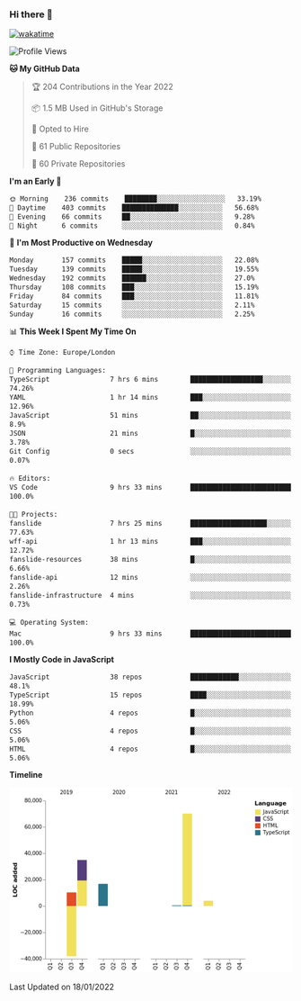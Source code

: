 ### Hi there 👋

[![wakatime](https://wakatime.com/badge/user/fbd6d84b-3d41-4f0d-b9de-9fbf06457c16.svg)](https://wakatime.com/@fbd6d84b-3d41-4f0d-b9de-9fbf06457c16)

<!--
**kkarimi/kkarimi** is a ✨ _special_ ✨ repository because its `README.md` (this file) appears on your GitHub profile.

Here are some ideas to get you started:

- 🔭 I’m currently working on ...
- 🌱 I’m currently learning ...
- 👯 I’m looking to collaborate on ...
- 🤔 I’m looking for help with ...
- 💬 Ask me about ...
- 📫 How to reach me: ...
- 😄 Pronouns: ...
- ⚡ Fun fact: ...
-->

<!--START_SECTION:waka-->
![Profile Views](http://img.shields.io/badge/Profile%20Views-1-blue)

**🐱 My GitHub Data** 

> 🏆 204 Contributions in the Year 2022
 > 
> 📦 1.5 MB Used in GitHub's Storage 
 > 
> 💼 Opted to Hire
 > 
> 📜 61 Public Repositories 
 > 
> 🔑 60 Private Repositories  
 > 
**I'm an Early 🐤** 

```text
🌞 Morning    236 commits    ████████░░░░░░░░░░░░░░░░░   33.19% 
🌆 Daytime    403 commits    ██████████████░░░░░░░░░░░   56.68% 
🌃 Evening    66 commits     ██░░░░░░░░░░░░░░░░░░░░░░░   9.28% 
🌙 Night      6 commits      ░░░░░░░░░░░░░░░░░░░░░░░░░   0.84%

```
📅 **I'm Most Productive on Wednesday** 

```text
Monday       157 commits    █████░░░░░░░░░░░░░░░░░░░░   22.08% 
Tuesday      139 commits    █████░░░░░░░░░░░░░░░░░░░░   19.55% 
Wednesday    192 commits    ██████░░░░░░░░░░░░░░░░░░░   27.0% 
Thursday     108 commits    ███░░░░░░░░░░░░░░░░░░░░░░   15.19% 
Friday       84 commits     ███░░░░░░░░░░░░░░░░░░░░░░   11.81% 
Saturday     15 commits     ░░░░░░░░░░░░░░░░░░░░░░░░░   2.11% 
Sunday       16 commits     ░░░░░░░░░░░░░░░░░░░░░░░░░   2.25%

```


📊 **This Week I Spent My Time On** 

```text
⌚︎ Time Zone: Europe/London

💬 Programming Languages: 
TypeScript               7 hrs 6 mins        ██████████████████░░░░░░░   74.26% 
YAML                     1 hr 14 mins        ███░░░░░░░░░░░░░░░░░░░░░░   12.96% 
JavaScript               51 mins             ██░░░░░░░░░░░░░░░░░░░░░░░   8.9% 
JSON                     21 mins             █░░░░░░░░░░░░░░░░░░░░░░░░   3.78% 
Git Config               0 secs              ░░░░░░░░░░░░░░░░░░░░░░░░░   0.07%

🔥 Editors: 
VS Code                  9 hrs 33 mins       █████████████████████████   100.0%

🐱‍💻 Projects: 
fanslide                 7 hrs 25 mins       ███████████████████░░░░░░   77.63% 
wff-api                  1 hr 13 mins        ███░░░░░░░░░░░░░░░░░░░░░░   12.72% 
fanslide-resources       38 mins             █░░░░░░░░░░░░░░░░░░░░░░░░   6.66% 
fanslide-api             12 mins             ░░░░░░░░░░░░░░░░░░░░░░░░░   2.26% 
fanslide-infrastructure  4 mins              ░░░░░░░░░░░░░░░░░░░░░░░░░   0.73%

💻 Operating System: 
Mac                      9 hrs 33 mins       █████████████████████████   100.0%

```

**I Mostly Code in JavaScript** 

```text
JavaScript               38 repos            ████████████░░░░░░░░░░░░░   48.1% 
TypeScript               15 repos            ████░░░░░░░░░░░░░░░░░░░░░   18.99% 
Python                   4 repos             █░░░░░░░░░░░░░░░░░░░░░░░░   5.06% 
CSS                      4 repos             █░░░░░░░░░░░░░░░░░░░░░░░░   5.06% 
HTML                     4 repos             █░░░░░░░░░░░░░░░░░░░░░░░░   5.06%

```


**Timeline**

![Chart not found](https://raw.githubusercontent.com/kkarimi/kkarimi/main/charts/bar_graph.png) 


 Last Updated on 18/01/2022
<!--END_SECTION:waka-->
